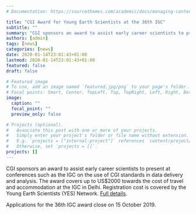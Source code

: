 ```yaml
---
# Documentation: https://sourcethemes.com/academic/docs/managing-content/

title: "CGI Award for Young Earth Scientists at the 36th IGC"
subtitle: ""
summary: "CGI sponsors an award to assist early career scientists to present at conferences such as the IGC"
authors: [admin]
tags: [news]
categories: [news]
date: 2020-01-14T23:01:43+01:00
lastmod: 2020-01-14T23:01:43+01:00
featured: false
draft: false

# Featured image
# To use, add an image named `featured.jpg/png` to your page's folder.
# Focal points: Smart, Center, TopLeft, Top, TopRight, Left, Right, BottomLeft, Bottom, BottomRight.
image:
  caption: ""
  focal_point: ""
  preview_only: false

# Projects (optional).
#   Associate this post with one or more of your projects.
#   Simply enter your project's folder or file name without extension.
#   E.g. `projects = ["internal-project"]` references `content/project/deep-learning/index.md`.
#   Otherwise, set `projects = []`.
projects: []
---
```

CGI sponsors an award to assist early career scientists to present at conferences such as the IGC on the use of CGI standards in data delivery and analysis. The award covers up to US$2000 towards the cost of travel and accommodation at the IGC in Delhi. Registration cost is covered by the Young Earth Scientists (YES) Network. [Full details](/docs/CGI_YES_award_2019-20.pdf).

Applications for the 36th IGC award close on 15 October 2019.

